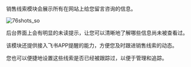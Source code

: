 销售线索模块会展示所有在网站上给您留言咨询的信息。

![76shots_so](https://nice-photo-1256312109.cos.ap-shanghai.myqcloud.com/site/4shots_so.png)

后台界面上会有明显的未读提示，让您可以清晰地了解哪些信息尚未被查看过。

该模块还提供接入飞书APP提醒的能力，方便您及时跟进销售线索的动态。

您也可以便捷地设置这些线索是否已经被跟踪过，以便于管理和追踪。